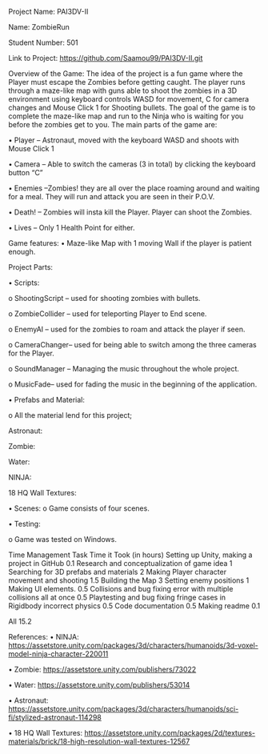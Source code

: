 Project Name: PAI3DV-II

Name: ZombieRun

Student Number: 501

Link to Project:
https://github.com/Saamou99/PAI3DV-II.git

Overview of the Game:
The idea of the project is a fun game where the Player must escape the Zombies before getting caught. The player runs through a maze-like map with guns able to shoot the zombies in a 3D environment using keyboard controls WASD for movement, C for camera changes and Mouse Click 1 for Shooting bullets. The goal of the game is to complete the maze-like map and run to the Ninja who is waiting for you before the zombies get to you.
The main parts of the game are:

•	Player – Astronaut, moved with the keyboard WASD and shoots with Mouse Click 1

•	Camera – Able to switch the cameras (3 in total) by clicking the keyboard button “C”

•	Enemies –Zombies! they are all over the place roaming around and waiting for a meal. They will run and attack you are seen in their P.O.V.

•	Death! – Zombies will insta kill the Player. Player can shoot the Zombies.

•	Lives – Only 1 Health Point for either.

Game features:
•	Maze-like Map with 1 moving Wall if the player is patient enough. 

Project Parts:

•	Scripts:

o	ShootingScript – used for shooting zombies with bullets.

o	ZombieCollider – used for teleporting Player to End scene.

o	EnemyAI – used for the zombies to roam and attack the player if seen.

o	CameraChanger– used for being able to switch among the three cameras for the Player.

o	SoundManager – Managing the music throughout the whole project.

o	MusicFade– used for fading the music in the beginning of the application.

•	Prefabs and Material:

o	All the material lend for this project;

Astronaut: 

Zombie: 

Water: 

NINJA: 

18 HQ Wall Textures:

•	Scenes:
o	Game consists of four scenes.

•	Testing:

o	Game was tested on Windows.

Time Management
Task	Time it Took (in hours)
Setting up Unity, making a project in GitHub	0.1
Research and conceptualization of game idea	1
Searching for 3D prefabs and materials	2
Making Player character movement and shooting	1.5
Building the Map	3
Setting enemy positions	1
Making UI elements.	0.5
Collisions and bug fixing error with multiple collisions all at once	0.5
Playtesting and bug fixing fringe cases in Rigidbody incorrect physics	0.5
Code documentation	0.5
Making readme	0.1

All	15.2

References:
•	NINJA: 
https://assetstore.unity.com/packages/3d/characters/humanoids/3d-voxel-model-ninja-character-220011

•	Zombie: 
https://assetstore.unity.com/publishers/73022

•	Water: 
https://assetstore.unity.com/publishers/53014

•	Astronaut:
https://assetstore.unity.com/packages/3d/characters/humanoids/sci-fi/stylized-astronaut-114298

•	18 HQ Wall Textures: 
https://assetstore.unity.com/packages/2d/textures-materials/brick/18-high-resolution-wall-textures-12567
